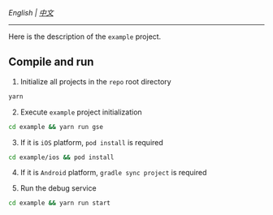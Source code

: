 _English | [中文](./README.zh.md)_

---

Here is the description of the `example` project.

## Compile and run

1. Initialize all projects in the `repo` root directory

```sh
yarn
```

2. Execute `example` project initialization

```sh
cd example && yarn run gse
```

3. If it is `iOS` platform, `pod install` is required

```sh
cd example/ios && pod install
```

4. If it is `Android` platform, `gradle sync project` is required

5. Run the debug service

```sh
cd example && yarn run start
```

